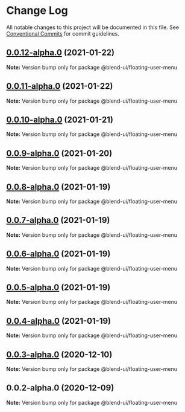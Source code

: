 # Change Log

All notable changes to this project will be documented in this file.
See [Conventional Commits](https://conventionalcommits.org) for commit guidelines.

## [0.0.12-alpha.0](https://prifina-admin/prifina/blend-ui/compare/@blend-ui/floating-user-menu@0.0.11-alpha.0...@blend-ui/floating-user-menu@0.0.12-alpha.0) (2021-01-22)

**Note:** Version bump only for package @blend-ui/floating-user-menu





## [0.0.11-alpha.0](https://prifina-admin/prifina/blend-ui/compare/@blend-ui/floating-user-menu@0.0.10-alpha.0...@blend-ui/floating-user-menu@0.0.11-alpha.0) (2021-01-22)

**Note:** Version bump only for package @blend-ui/floating-user-menu





## [0.0.10-alpha.0](https://prifina-admin/prifina/blend-ui/compare/@blend-ui/floating-user-menu@0.0.9-alpha.0...@blend-ui/floating-user-menu@0.0.10-alpha.0) (2021-01-21)

**Note:** Version bump only for package @blend-ui/floating-user-menu





## [0.0.9-alpha.0](https://prifina-admin/prifina/blend-ui/compare/@blend-ui/floating-user-menu@0.0.8-alpha.0...@blend-ui/floating-user-menu@0.0.9-alpha.0) (2021-01-20)

**Note:** Version bump only for package @blend-ui/floating-user-menu





## [0.0.8-alpha.0](https://prifina-admin/prifina/blend-ui/compare/@blend-ui/floating-user-menu@0.0.7-alpha.0...@blend-ui/floating-user-menu@0.0.8-alpha.0) (2021-01-19)

**Note:** Version bump only for package @blend-ui/floating-user-menu





## [0.0.7-alpha.0](https://prifina-admin/prifina/blend-ui/compare/@blend-ui/floating-user-menu@0.0.6-alpha.0...@blend-ui/floating-user-menu@0.0.7-alpha.0) (2021-01-19)

**Note:** Version bump only for package @blend-ui/floating-user-menu





## [0.0.6-alpha.0](https://prifina-admin/prifina/blend-ui/compare/@blend-ui/floating-user-menu@0.0.5-alpha.0...@blend-ui/floating-user-menu@0.0.6-alpha.0) (2021-01-19)

**Note:** Version bump only for package @blend-ui/floating-user-menu





## [0.0.5-alpha.0](https://prifina-admin/prifina/blend-ui/compare/@blend-ui/floating-user-menu@0.0.4-alpha.0...@blend-ui/floating-user-menu@0.0.5-alpha.0) (2021-01-19)

**Note:** Version bump only for package @blend-ui/floating-user-menu





## [0.0.4-alpha.0](https://prifina-admin/prifina/blend-ui/compare/@blend-ui/floating-user-menu@0.0.3-alpha.0...@blend-ui/floating-user-menu@0.0.4-alpha.0) (2021-01-19)

**Note:** Version bump only for package @blend-ui/floating-user-menu





## [0.0.3-alpha.0](https://prifina-admin/prifina/blend-ui/compare/@blend-ui/floating-user-menu@0.0.2-alpha.0...@blend-ui/floating-user-menu@0.0.3-alpha.0) (2020-12-10)

**Note:** Version bump only for package @blend-ui/floating-user-menu





## 0.0.2-alpha.0 (2020-12-09)

**Note:** Version bump only for package @blend-ui/floating-user-menu
